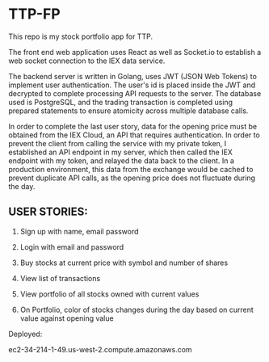 # TTP-FP

This repo is my stock portfolio app for TTP. 

The front end web application uses React as well as Socket.io to establish a web socket connection to the IEX data service.

The backend server is written in Golang, uses JWT (JSON Web Tokens) to implement user authentication. The user's id is placed inside the JWT and decrypted to complete processing API requests to the server. The database used is PostgreSQL, and the trading transaction is completed using prepared statements to ensure atomicity across multiple database calls.  

In order to complete the last user story, data for the opening price must be obtained from the IEX Cloud, an API that requires authentication. In order to prevent the client from calling the service with my private token, I established an API endpoint in my server, which then called the IEX endpoint with my token, and relayed the data back to the client.  In a production environment, this data from the exchange would be cached to prevent duplicate API calls, as the opening price does not fluctuate during the day.  

## USER STORIES:

1. Sign up with name, email password

2. Login with email and password 

3. Buy stocks at current price with symbol and number of shares 

4. View list of transactions 

5. View portfolio of all stocks owned with current values

6. On Portfolio, color of stocks changes during the day based on current value against opening value


Deployed: 

ec2-34-214-1-49.us-west-2.compute.amazonaws.com